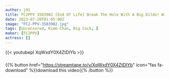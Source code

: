 ```yaml
---
author: j91
title: FC2PPV 3583902 [End Of Life] Break The Hole With A Big Dildo! With A Thick Big Cock Dildo That Is Longer Than The Face, You Can Extend The Texture Of The Hole! I Want People With Rough Skin To See It! Kime-Chan Continuous Climax Exposure Metamorphosis Training Diary
date: 2023-07-20T01:05:00Z
image: "FC2-PPV-3583902.jpg"
tags: [Uncensored, Kime-Chan, Big Cock, ]
maker: [FC2PPV]
actress: []
---
```



{{< youtubepl XqWxdY0X4ZtDlYb >}}
###

{{% button href="https://streamtape.to/v/XqWxdY0X4ZtDlYb" icon="fas fa-download" %}}download this video{{% /button %}}

